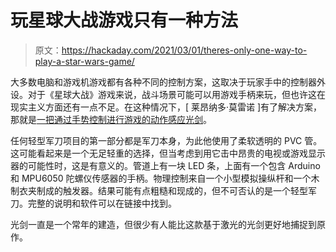 # 玩星球大战游戏只有一种方法

> 原文：<https://hackaday.com/2021/03/01/theres-only-one-way-to-play-a-star-wars-game/>

大多数电脑和游戏机游戏都有各种不同的控制方案，这取决于玩家手中的控制器外设。对于《星球大战》游戏来说，战斗场景可能可以用游戏手柄来玩，但也许这在现实主义方面还有一点不足。在这种情况下，[ 莱昂纳多·莫雷诺 ]有了解决方案，那就是[一把通过手势控制进行游戏的动作感应光剑](https://hackaday.io/project/177934-motion-sensing-lightsaber-game-controller)。

任何轻型军刀项目的第一部分都是军刀本身，为此他使用了柔软透明的 PVC 管。这可能看起来是一个无足轻重的选择，但当考虑到用它击中昂贵的电视或游戏显示器的可能性时，这是有意义的。管道上有一块 LED 条，上面有一个包含 Arduino 和 MPU6050 陀螺仪传感器的手柄。物理控制来自一个小型模拟操纵杆和一个木制衣夹制成的触发器。结果可能有点粗糙和现成的，但不可否认的是一个轻型军刀。完整的说明和软件可以在链接中找到。

光剑一直是一个常年的建造，但很少有人能比这款基于激光的光剑更好地捕捉到原作。